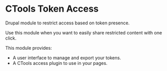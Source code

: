 CTools Token Access
===================

Drupal module to restrict access based on token presence.

Use this module when you want to easily share restricted content with one click. 

This module provides:
  - A user interface to manage and export your tokens.
  - A CTools access plugin to use in your pages.
